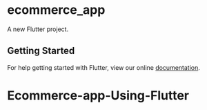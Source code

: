 # ecommerce_app

A new Flutter project.

## Getting Started

For help getting started with Flutter, view our online
[documentation](https://flutter.io/).
# Ecommerce-app-Using-Flutter
